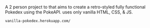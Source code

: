 A 2 person project to that aims to create a retro-styled fully functional Pokedex using the PokeAPI. uses only vanilla HTML, CSS, & JS.

```
vanilla-pokedex.herokuapp.com/
```
